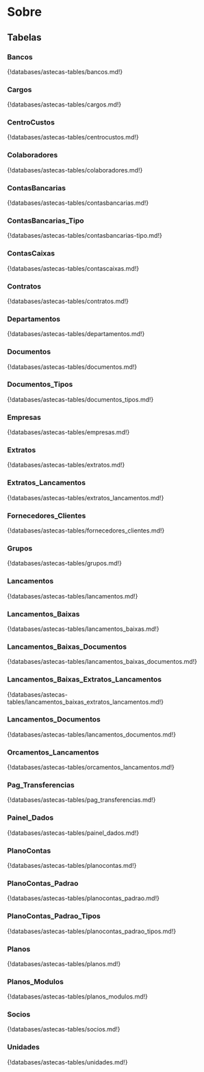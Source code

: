 # Sobre

<!-- Inserir descrição para o banco como um todo -->

## Tabelas

<!-- Inserir infos + link para diagramas ER -->

### Bancos

{!databases/astecas-tables/bancos.md!}

### Cargos

{!databases/astecas-tables/cargos.md!}

### CentroCustos

{!databases/astecas-tables/centrocustos.md!}

### Colaboradores

{!databases/astecas-tables/colaboradores.md!}

### ContasBancarias

{!databases/astecas-tables/contasbancarias.md!}

### ContasBancarias_Tipo

{!databases/astecas-tables/contasbancarias-tipo.md!}

### ContasCaixas

{!databases/astecas-tables/contascaixas.md!}

### Contratos

{!databases/astecas-tables/contratos.md!}

### Departamentos

{!databases/astecas-tables/departamentos.md!}

### Documentos

{!databases/astecas-tables/documentos.md!}

### Documentos_Tipos

{!databases/astecas-tables/documentos_tipos.md!}

### Empresas

{!databases/astecas-tables/empresas.md!}

### Extratos

{!databases/astecas-tables/extratos.md!}

### Extratos_Lancamentos

{!databases/astecas-tables/extratos_lancamentos.md!}

### Fornecedores_Clientes

{!databases/astecas-tables/fornecedores_clientes.md!}

### Grupos

{!databases/astecas-tables/grupos.md!}

### Lancamentos

{!databases/astecas-tables/lancamentos.md!}

### Lancamentos_Baixas

{!databases/astecas-tables/lancamentos_baixas.md!}

### Lancamentos_Baixas_Documentos

{!databases/astecas-tables/lancamentos_baixas_documentos.md!}

### Lancamentos_Baixas_Extratos_Lancamentos

{!databases/astecas-tables/lancamentos_baixas_extratos_lancamentos.md!}

### Lancamentos_Documentos

{!databases/astecas-tables/lancamentos_documentos.md!}

### Orcamentos_Lancamentos

{!databases/astecas-tables/orcamentos_lancamentos.md!}

### Pag_Transferencias

{!databases/astecas-tables/pag_transferencias.md!}

### Painel_Dados

{!databases/astecas-tables/painel_dados.md!}

### PlanoContas

{!databases/astecas-tables/planocontas.md!}

### PlanoContas_Padrao

{!databases/astecas-tables/planocontas_padrao.md!}

### PlanoContas_Padrao_Tipos

{!databases/astecas-tables/planocontas_padrao_tipos.md!}

### Planos

{!databases/astecas-tables/planos.md!}

### Planos_Modulos

{!databases/astecas-tables/planos_modulos.md!}

### Socios

{!databases/astecas-tables/socios.md!}

### Unidades

{!databases/astecas-tables/unidades.md!}